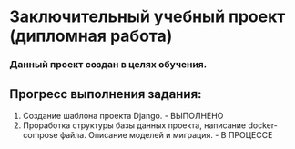 # Заключительный учебный проект (дипломная работа)
### Данный проект создан в целях обучения. 

## Прогресс выполнения задания:

1. Создание шаблона проекта Django. - ВЫПОЛНЕНО
2. Проработка структуры базы данных проекта, написание docker-compose файла. Описание моделей и миграция. - В ПРОЦЕССЕ
